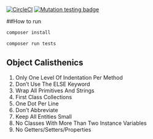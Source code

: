 [![CircleCI](https://circleci.com/gh/zawiszaty/mars-rover-kata.svg?style=svg)](https://circleci.com/gh/zawiszaty/mars-rover-kata)
[![Mutation testing badge](https://img.shields.io/endpoint?style=for-the-badge&url=https%3A%2F%2Fbadge-api.stryker-mutator.io%2Fgithub.com%2Fzawiszaty%2Fmars-rover-kata%2Fmaster)](https://dashboard.stryker-mutator.io/reports/github.com/zawiszaty/mars-rover-kata/master)


##How to run
```bash
composer install
```
```bash
composer run tests
```
## Object Calisthenics
1. Only One Level Of Indentation Per Method
2. Don’t Use The ELSE Keyword
3. Wrap All Primitives And Strings
4. First Class Collections
5. One Dot Per Line
6. Don’t Abbreviate
7. Keep All Entities Small
8. No Classes With More Than Two Instance Variables
9. No Getters/Setters/Properties
